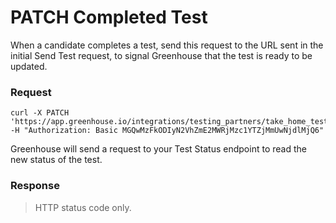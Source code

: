 # PATCH Completed Test

When a candidate completes a test, send this request to the URL sent in the initial Send Test request, to signal Greenhouse that the test is ready to be updated.

### Request

```shell
curl -X PATCH 'https://app.greenhouse.io/integrations/testing_partners/take_home_tests/12345'
-H "Authorization: Basic MGQwMzFkODIyN2VhZmE2MWRjMzc1YTZjMmUwNjdlMjQ6"
```

Greenhouse will send a request to your Test Status endpoint to read the new status of the test.

### Response

> HTTP status code only.
